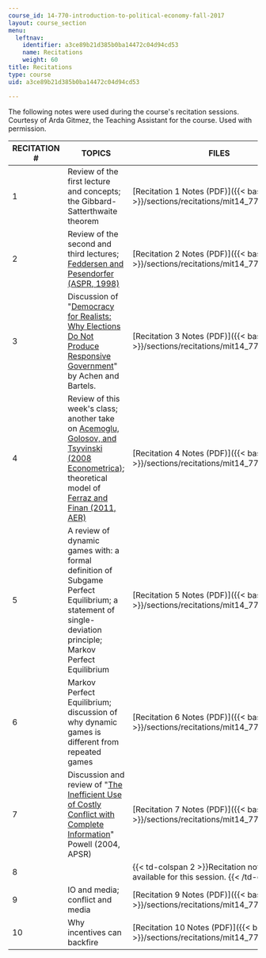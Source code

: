 ```yaml
---
course_id: 14-770-introduction-to-political-economy-fall-2017
layout: course_section
menu:
  leftnav:
    identifier: a3ce89b21d385b0ba14472c04d94cd53
    name: Recitations
    weight: 60
title: Recitations
type: course
uid: a3ce89b21d385b0ba14472c04d94cd53

---
```


The following notes were used during the course's recitation sessions. Courtesy of Arda Gitmez, the Teaching Assistant for the course. Used with permission.

| RECITATION # | TOPICS | FILES |
| --- | --- | --- |
| 1 | Review of the first lecture and concepts; the Gibbard-Satterthwaite theorem | [Recitation 1 Notes (PDF)]({{< baseurl >}}/sections/recitations/mit14_770f17_rec1) |
| 2 | Review of the second and third lectures; [Feddersen and Pesendorfer (ASPR, 1998)](http://www.jstor.org/stable/2585926) | [Recitation 2 Notes (PDF)]({{< baseurl >}}/sections/recitations/mit14_770f17_rec2) |
| 3 | Discussion of "[Democracy for Realists: Why Elections Do Not Produce Responsive Government](https://press.princeton.edu/titles/10671.html)" by Achen and Bartels. | [Recitation 3 Notes (PDF)]({{< baseurl >}}/sections/recitations/mit14_770f17_rec3) |
| 4 | Review of this week's class; another take on [Acemoglu, Golosov, and Tsyvinski (2008 Econometrica)](https://onlinelibrary.wiley.com/doi/abs/10.1111/j.1468-0262.2008.00849.x); theoretical model of [Ferraz and Finan (2011, AER)](https://academic.oup.com/qje/article/123/2/703/1930865) | [Recitation 4 Notes (PDF)]({{< baseurl >}}/sections/recitations/mit14_770f17_rec4) |
| 5 | A review of dynamic games with: a formal definition of Subgame Perfect Equilibrium; a statement of single-deviation principle; Markov Perfect Equilibrium | [Recitation 5 Notes (PDF)]({{< baseurl >}}/sections/recitations/mit14_770f17_rec5) |
| 6 | Markov Perfect Equilibrium; discussion of why dynamic games is different from repeated games | [Recitation 6 Notes (PDF)]({{< baseurl >}}/sections/recitations/mit14_770f17_rec6) |
| 7 | Discussion and review of "[The Inefficient Use of Costly Conflict with Complete Information](https://www.jstor.org/stable/4145309)" Powell (2004, APSR) | [Recitation 7 Notes (PDF)]({{< baseurl >}}/sections/recitations/mit14_770f17_rec7) |
| 8 || {{< td-colspan 2 >}}Recitation notes are not available for this session. {{< /td-colspan >}} ||
| 9 | IO and media; conflict and media | [Recitation 9 Notes (PDF)]({{< baseurl >}}/sections/recitations/mit14_770f17_rec9) |
| 10 | Why incentives can backfire | [Recitation 10 Notes (PDF)]({{< baseurl >}}/sections/recitations/mit14_770f17_rec10)